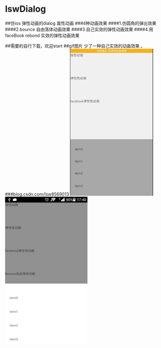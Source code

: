 # lswDialog
##仿ios 弹性动画的dialog 属性动画 
###4种动画效果 
####1.仿圆角的弹出效果
####2.bounce 自由落体动画效果
####3.自己实效的弹性动画效果
####4.用faceBook rebond 实效的弹性动画效果



##需要的自行下载，欢迎start
##gif图片 少了一种自己实效的动画效果 。
###blog.csdn.com/lsw8569013
![image](https://github.com/lsw8569013/lswDialog/blob/master/animator.gif ) 
![image](https://github.com/lsw8569013/lswDialog/blob/master/xin_tanxing.jpg ) 
